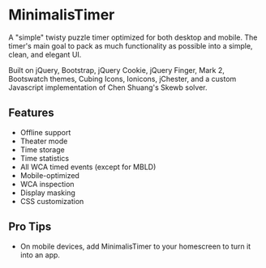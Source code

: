 # MinimalisTimer
A "simple" twisty puzzle timer optimized for both desktop and mobile. The timer's main goal to pack as much functionality as possible into a simple, clean, and elegant UI.

Built on jQuery, Bootstrap, jQuery Cookie, jQuery Finger, Mark 2, Bootswatch themes, Cubing Icons, Ionicons, jChester, and a custom Javascript implementation of Chen Shuang's Skewb solver.

## Features
- Offline support
- Theater mode
- Time storage
- Time statistics
- All WCA timed events (except for MBLD)
- Mobile-optimized
- WCA inspection
- Display masking
- CSS customization

## Pro Tips
- On mobile devices, add MinimalisTimer to your homescreen to turn it into an app.
